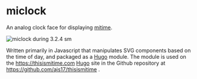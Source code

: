 # miclock

An analog clock face for displaying [mitime](https://thisismitime.com). 

![miclock during 3.2.4 sm](/assets/img/miclock-allnums.svg)

Written primarily in Javascript that manipulates SVG components based on the time of day, and packaged as a [Hugo](https://gohugo.io/) module. The module is used on the https://thisismitime.com [Hugo](https://gohugo.io/) site in the Github repository at https://github.com/ajs17/thisismitime .  

